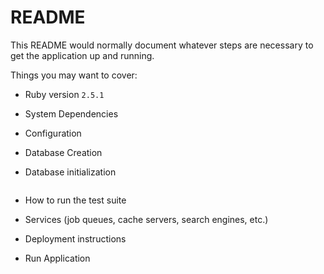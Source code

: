 # README

This README would normally document whatever steps are necessary to get the
application up and running.

Things you may want to cover:

* Ruby version
```2.5.1```

* System Dependencies

* Configuration

* Database Creation

* Database initialization
```rake db:create db:migrate db:seed
```

* How to run the test suite

* Services (job queues, cache servers, search engines, etc.)

* Deployment instructions

* Run Application
```rails s
``` 
